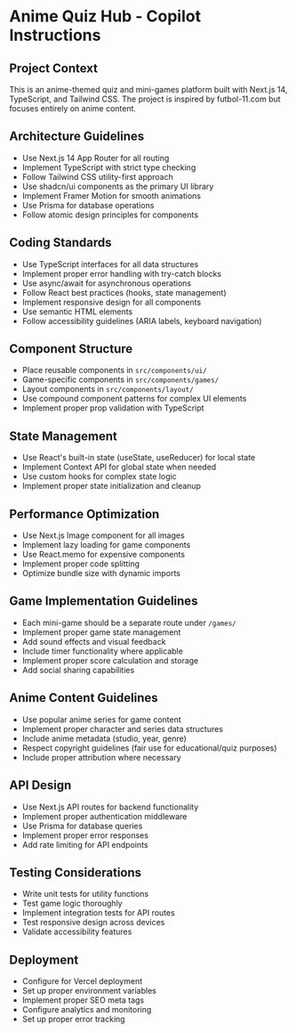 <!-- Use this file to provide workspace-specific custom instructions to Copilot. For more details, visit https://code.visualstudio.com/docs/copilot/copilot-customization#_use-a-githubcopilotinstructionsmd-file -->

# Anime Quiz Hub - Copilot Instructions

## Project Context
This is an anime-themed quiz and mini-games platform built with Next.js 14, TypeScript, and Tailwind CSS. The project is inspired by futbol-11.com but focuses entirely on anime content.

## Architecture Guidelines
- Use Next.js 14 App Router for all routing
- Implement TypeScript with strict type checking
- Follow Tailwind CSS utility-first approach
- Use shadcn/ui components as the primary UI library
- Implement Framer Motion for smooth animations
- Use Prisma for database operations
- Follow atomic design principles for components

## Coding Standards
- Use TypeScript interfaces for all data structures
- Implement proper error handling with try-catch blocks
- Use async/await for asynchronous operations
- Follow React best practices (hooks, state management)
- Implement responsive design for all components
- Use semantic HTML elements
- Follow accessibility guidelines (ARIA labels, keyboard navigation)

## Component Structure
- Place reusable components in `src/components/ui/`
- Game-specific components in `src/components/games/`
- Layout components in `src/components/layout/`
- Use compound component patterns for complex UI elements
- Implement proper prop validation with TypeScript

## State Management
- Use React's built-in state (useState, useReducer) for local state
- Implement Context API for global state when needed
- Use custom hooks for complex state logic
- Implement proper state initialization and cleanup

## Performance Optimization
- Use Next.js Image component for all images
- Implement lazy loading for game components
- Use React.memo for expensive components
- Implement proper code splitting
- Optimize bundle size with dynamic imports

## Game Implementation Guidelines
- Each mini-game should be a separate route under `/games/`
- Implement proper game state management
- Add sound effects and visual feedback
- Include timer functionality where applicable
- Implement proper score calculation and storage
- Add social sharing capabilities

## Anime Content Guidelines
- Use popular anime series for game content
- Implement proper character and series data structures
- Include anime metadata (studio, year, genre)
- Respect copyright guidelines (fair use for educational/quiz purposes)
- Include proper attribution where necessary

## API Design
- Use Next.js API routes for backend functionality
- Implement proper authentication middleware
- Use Prisma for database queries
- Implement proper error responses
- Add rate limiting for API endpoints

## Testing Considerations
- Write unit tests for utility functions
- Test game logic thoroughly
- Implement integration tests for API routes
- Test responsive design across devices
- Validate accessibility features

## Deployment
- Configure for Vercel deployment
- Set up proper environment variables
- Implement proper SEO meta tags
- Configure analytics and monitoring
- Set up proper error tracking
